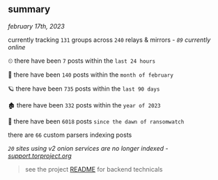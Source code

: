 
## summary
_february 17th, 2023_

currently tracking `131` groups across `240` relays & mirrors - _`89` currently online_

⏲ there have been `7` posts within the `last 24 hours`

🦈 there have been `140` posts within the `month of february`

🪐 there have been `735` posts within the `last 90 days`

🏚 there have been `332` posts within the `year of 2023`

🦕 there have been `6018` posts `since the dawn of ransomwatch`

there are `66` custom parsers indexing posts

_`20` sites using v2 onion services are no longer indexed - [support.torproject.org](https://support.torproject.org/onionservices/v2-deprecation/)_

> see the project [README](https://github.com/joshhighet/ransomwatch#ransomwatch--) for backend technicals
